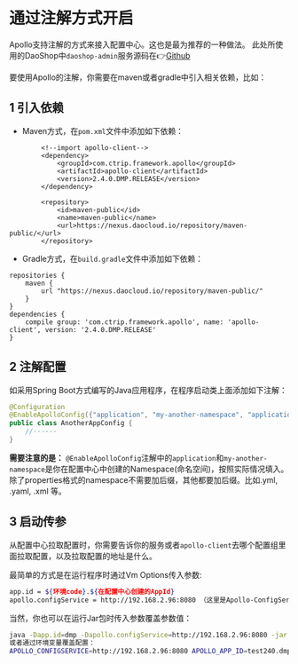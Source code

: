 # 通过注解方式开启
Apollo支持注解的方式来接入配置中心。这也是最为推荐的一种做法。
此处所使用的DaoShop中`daoshop-admin`服务源码在👉[Github](https://github.com/DaoCloud-Labs/daoshop-admin)

要使用Apollo的注解，你需要在maven或者gradle中引入相关依赖，比如：

## 1 引入依赖
- Maven方式，在`pom.xml`文件中添加如下依赖：

```
        <!--import apollo-client-->
        <dependency>
            <groupId>com.ctrip.framework.apollo</groupId>
            <artifactId>apollo-client</artifactId>
            <version>2.4.0.DMP.RELEASE</version>
        </dependency>
        
        <repository>
            <id>maven-public</id>
            <name>maven-public</name>
            <url>https://nexus.daocloud.io/repository/maven-public/</url>
        </repository>
```

- Gradle方式，在`build.gradle`文件中添加如下依赖：

```
repositories {
    maven {
        url "https://nexus.daocloud.io/repository/maven-public/"
    }
}
dependencies {
    compile group: 'com.ctrip.framework.apollo', name: 'apollo-client', version: '2.4.0.DMP.RELEASE'
}
```

## 2 注解配置
如采用Spring Boot方式编写的Java应用程序，在程序启动类上面添加如下注解：

```java
@Configuration
@EnableApolloConfig({"application", "my-another-namespace", "application.yml"})
public class AnotherAppConfig {
	//······
}
```

**需要注意的是：** `@EnableApolloConfig`注解中的`application`和`my-another-namespace`是你在配置中心中创建的Namespace(命名空间)，按照实际情况填入。
除了properties格式的namespace不需要加后缀，其他都要加后缀。比如.yml, .yaml, .xml 等。

## 3 启动传参
从配置中心拉取配置时，你需要告诉你的服务或者`apollo-client`去哪个配置组里面拉取配置，以及拉取配置的地址是什么。

最简单的方式是在运行程序时通过Vm Options传入参数:

```bash
app.id = ${环境code}.${在配置中心创建的AppId}
apollo.configService = http://192.168.2.96:8080 （这里是Apollo-ConfigService的地址。）
```
当然，你也可以在运行Jar包时传入参数覆盖参数值：

```bash
java -Dapp.id=dmp -Dapollo.configService=http://192.168.2.96:8080 -jar your-app.jar
或者通过环境变量覆盖配置：
APOLLO_CONFIGSERVICE=http://192.168.2.96:8080 APOLLO_APP_ID=test240.dmp java -jar your-app.jar
```
